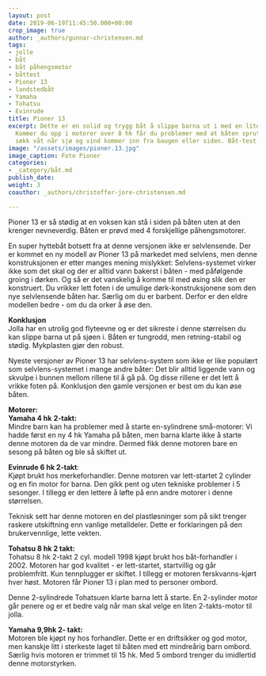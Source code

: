 ```yaml
---
layout: post
date: 2019-06-19T11:45:50.000+00:00
crop_image: true
author: _authors/gunnar-christensen.md
tags:
- jolle
- båt
- båt påhengsmotor
- båttest
- Pioner 13
- landstedbåt
- Yamaha
- Tohatsu
- Evinrude
title: Pioner 13
excerpt: Dette er en solid og trygg båt å slippe barna ut i med en liten påhenger.
  Kommer du opp i motorer over 8 hk får du problemer med at båten spruter. Du blir
  søkk våt når sjø og vind kommer inn fra baugen eller siden. Båt-test.
image: "/assets/images/pioner.13.jpg"
image_caption: Foto Pioner
categories:
- _category/båt.md
publish_date: 
weight: 3
coauthor: _authors/christoffer-jore-christensen.md

---
```

Pioner 13 er så stødig at en voksen kan stå i siden på båten uten at den krenger nevneverdig. Båten er prøvd med 4 forskjellige påhengsmotorer.

En super hyttebåt botsett fra at denne versjonen ikke er selvlensende. Der er kommet en ny modell av Pioner 13 på markedet med selvlens, men denne konstruksjonen er etter manges mening mislykket: Selvlens-systemet virker ikke som det skal og der er alltid vann bakerst i båten - med påfølgende groing i dørken. Og så er det vanskelig å komme til med øsing slik den er konstruert. Du vrikker lett foten i de umulige dørk-konstruksjonene som den nye selvlensende båten har. Særlig om du er barbent. Derfor er den eldre modellen bedre - om du da orker å øse den.

**Konklusjon**  
Jolla har en utrolig god flyteevne og er det sikreste i denne størrelsen du kan slippe barna ut på sjøen i. Båten er tungrodd, men retning-stabil og stødig. Mykplasten gjør den robust.

Nyeste versjoner av Pioner 13 har selvlens-system som ikke er like populært som selvlens-systemet i mange andre båter: Det blir alltid liggende vann og skvulpe i bunnen mellom rillene til å gå på. Og disse rillene er det lett å vrikke foten på. Konklusjon den gamle versjonen er best om du kan øse båten.

**Motorer:**  
**Yamaha 4 hk** **2-takt:**  
Mindre barn kan ha problemer med å starte en-sylindrene små-motorer: Vi hadde først en ny 4 hk Yamaha på båten, men barna klarte ikke å starte denne motoren da de var mindre. Dermed fikk denne motoren bare en sesong på båten og ble så skiftet ut.

**Evinrude 6 hk 2-takt**:  
Kjøpt brukt hos merkeforhandler. Denne motoren var lett-startet 2 cylinder og en fin motor for barna. Den gikk pent og uten tekniske problemer i 5 sesonger. I tillegg er den lettere å løfte på enn andre motorer i denne størrelsen.

Teknisk sett har denne motoren en del plastløsninger som på sikt trenger raskere utskiftning enn vanlige metalldeler. Dette er forklaringen på den brukervennlige, lette vekten.

**Tohatsu 8 hk 2 takt:**  
Tohatsu 8 hk 2-takt 2 cyl. modell 1998 kjøpt brukt hos båt-forhandler i 2002. Motoren har god kvalitet - er lett-startet, startvillig og går problemfritt. Kun tennplugger er skiftet. I tillegg er motoren ferskvanns-kjørt hver høst. Motoren får Pioner 13 i plan med to personer ombord.

Denne 2-sylindrede Tohatsuen klarte barna lett å starte. En 2-sylinder motor går penere og er et bedre valg når man skal velge en liten 2-takts-motor til jolla.

**Yamaha 9,9hk 2- takt:**  
Motoren ble kjøpt ny hos forhandler. Dette er en driftsikker og god motor, men kanskje litt i sterkeste laget til båten med ett mindreårig barn ombord. Særlig hvis motoren er trimmet til 15 hk. Med 5 ombord trenger du imidlertid denne motorstyrken.
